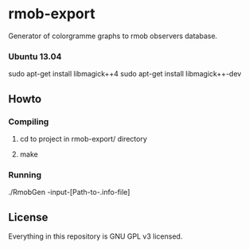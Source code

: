 rmob-export
===========

Generator of colorgramme graphs to rmob observers database.

### Ubuntu 13.04

sudo apt-get install libmagick++4
sudo apt-get install libmagick++-dev
 

## Howto

### Compiling

1. cd to project in rmob-export/ directory

2. make


### Running

./RmobGen -input-[Path-to-.info-file]

## License

Everything in this repository is GNU GPL v3 licensed.
